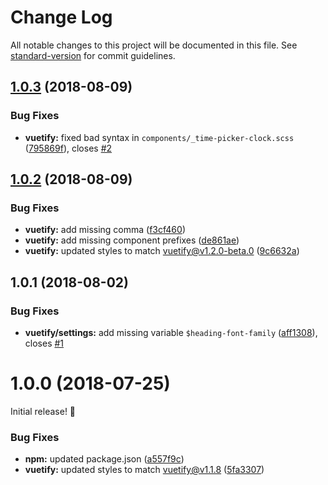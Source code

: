 # Change Log

All notable changes to this project will be documented in this file. See [standard-version](https://github.com/conventional-changelog/standard-version) for commit guidelines.

<a name="1.0.3"></a>
## [1.0.3](https://github.com/nmsmith22389/vuetify-scss/compare/v1.0.2...v1.0.3) (2018-08-09)


### Bug Fixes

* **vuetify:** fixed bad syntax in `components/_time-picker-clock.scss` ([795869f](https://github.com/nmsmith22389/vuetify-scss/commit/795869f)), closes [#2](https://github.com/nmsmith22389/vuetify-scss/issues/2)



<a name="1.0.2"></a>
## [1.0.2](https://github.com/nmsmith22389/vuetify-scss/compare/v1.0.1...v1.0.2) (2018-08-09)


### Bug Fixes

* **vuetify:** add missing comma ([f3cf460](https://github.com/nmsmith22389/vuetify-scss/commit/f3cf460))
* **vuetify:** add missing component prefixes ([de861ae](https://github.com/nmsmith22389/vuetify-scss/commit/de861ae))
* **vuetify:** updated styles to match vuetify@v1.2.0-beta.0 ([9c6632a](https://github.com/nmsmith22389/vuetify-scss/commit/9c6632a))



<a name="1.0.1"></a>
## 1.0.1 (2018-08-02)


### Bug Fixes

* **vuetify/settings:** add missing variable `$heading-font-family` ([aff1308](https://github.com/nmsmith22389/vuetify-scss/commit/aff1308)), closes [#1](https://github.com/nmsmith22389/vuetify-scss/issues/1)



<a name="1.0.0"></a>
# 1.0.0 (2018-07-25)

Initial release! 🎉

### Bug Fixes

* **npm:** updated package.json ([a557f9c](https://github.com/nmsmith22389/vuetify-scss/commit/a557f9c))
* **vuetify:** updated styles to match vuetify@v1.1.8 ([5fa3307](https://github.com/nmsmith22389/vuetify-scss/commit/5fa3307))
